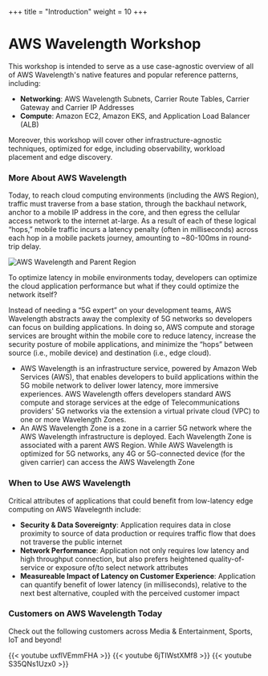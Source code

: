 +++
title = "Introduction"
weight = 10
+++

# AWS Wavelength Workshop

This workshop is intended to serve as a use case-agnostic overview of all of AWS Wavelength's native features and popular reference patterns, including:

-   **Networking**: AWS Wavelength Subnets, Carrier Route Tables, Carrier Gateway and Carrier IP Addresses
-   **Compute**: Amazon EC2, Amazon EKS, and Application Load Balancer (ALB)

Moreover, this workshop will cover other infrastructure-agnostic techniques, optimized for edge, including observability, workload placement and edge discovery.

### More About AWS Wavelength
Today, to reach cloud computing environments (including the AWS Region), traffic must traverse from a base station, through the backhaul network, anchor to a mobile IP address in the core, and then egress the cellular access network to the internet at-large. As a result of each of these logical “hops,” mobile traffic incurs a latency penalty (often in milliseconds) across each hop in a mobile packets journey, amounting to ~80-100ms in round-trip delay.

![AWS Wavelength and Parent Region](./introduction/wl_ref.png)

To optimize latency in mobile environments today, developers can optimize the cloud application performance but what if they could optimize the network itself?

Instead of needing a “5G expert” on your development teams, AWS Wavelength abstracts away the complexity of 5G networks so developers can focus on building applications. In doing so, AWS compute and storage services are brought within the mobile core to reduce latency, increase the security posture of mobile applications, and minimize the “hops” between source (i.e., mobile device) and destination (i.e., edge cloud).

- AWS Wavelength is an infrastructure service, powered by Amazon Web Services (AWS), that enables developers to build applications within the 5G mobile network to deliver lower latency, more immersive experiences. AWS Wavelength offers developers standard AWS compute and storage services at the edge of Telecommunications providers' 5G networks via the extension a virtual private cloud (VPC) to one or more Wavelength Zones. 
- An AWS Wavelength Zone is a zone in a carrier 5G network where the AWS Wavelength infrastructure is deployed. Each Wavelength Zone is associated with a parent AWS Region. While AWS Wavelength is optimized for 5G networks, any 4G or 5G-connected device (for the given carrier) can access the AWS Wavelength Zone

### When to Use AWS Wavelength
Critical attributes of applications that could benefit from low-latency edge computing on AWS Wavelegnth include:
- **Security & Data Sovereignty**: Application requires data in close proximity to source of data production or requires traffic flow that does not traverse the public internet
- **Network Performance**: Application not only requires low latency and high throughput connection, but also prefers heightened quality-of-service or exposure of/to select network attributes
- **Measureable Impact of Latency on Customer Experience**: Application can quantify benefit of lower latency (in milliseconds), relative to the next best alternative, coupled with the perceived customer impact

### Customers on AWS Wavelength Today
Check out the following customers across Media & Entertainment, Sports, IoT and beyond!

{{< youtube uxflVEmmFHA >}}
{{< youtube 6jTIWstXMf8 >}}
{{< youtube S35QNs1Uzx0 >}}
